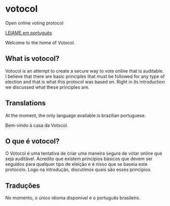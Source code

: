 # votocol
Open online voting protocol

[LEIAME em português](#o-que-é-votocol)

Welcome to the home of Votocol.

## What is votocol?
Votocol is an attempt to create a secure way to vote online that is auditable. I believe that there are basic principles that must be followed for any type of election and that is what this protocol was based on. Right in its introduction we discussed what these principles are.

## Translations
At the moment, the only language available is brazilian portuguese.

Bem-vindo à casa da Votocol.

## O que é votocol?
O Votocol é uma tentativa de criar uma maneira segura de votar online que seja auditável. Acredito que existem princípios básicos que devem ser seguidos para qualquer tipo de eleição e é nisso que se baseia este protocolo. Logo na introdução, discutimos quais são esses princípios.

## Traduções
No momento, o único idioma disponível é o português brasileiro.
